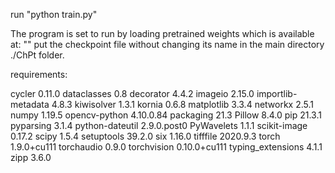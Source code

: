 run "python train.py"

The program is set to run by loading pretrained weights which is available at: ""
put the checkpoint file without changing its name in the main directory ./ChPt folder.

requirements:

cycler             0.11.0
dataclasses        0.8
decorator          4.4.2
imageio            2.15.0
importlib-metadata 4.8.3
kiwisolver         1.3.1
kornia             0.6.8
matplotlib         3.3.4
networkx           2.5.1
numpy              1.19.5
opencv-python      4.10.0.84
packaging          21.3
Pillow             8.4.0
pip                21.3.1
pyparsing          3.1.4
python-dateutil    2.9.0.post0
PyWavelets         1.1.1
scikit-image       0.17.2
scipy              1.5.4
setuptools         39.2.0
six                1.16.0
tifffile           2020.9.3
torch              1.9.0+cu111
torchaudio         0.9.0
torchvision        0.10.0+cu111
typing_extensions  4.1.1
zipp               3.6.0

